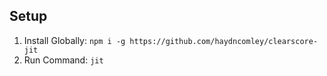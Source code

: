 ## Setup
1. Install Globally: `npm i -g https://github.com/haydncomley/clearscore-jit`
2. Run Command: `jit`